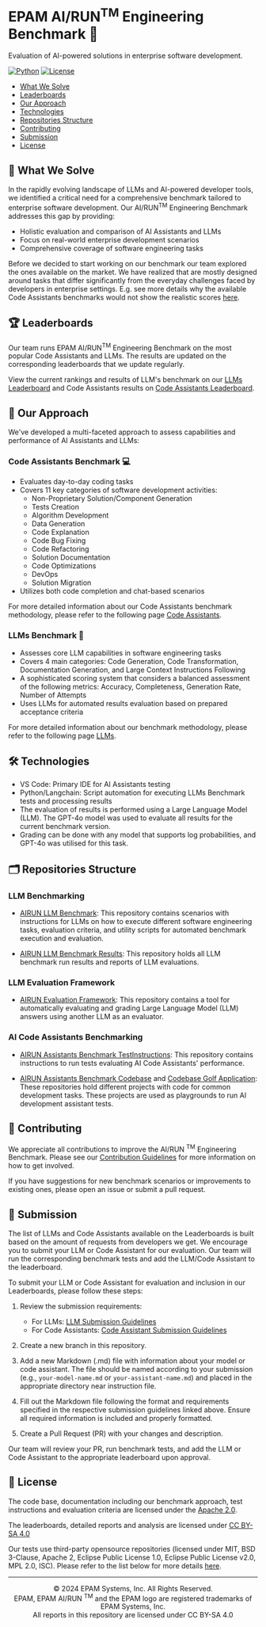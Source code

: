 # EPAM AI/RUN<sup>TM</sup> Engineering Benchmark 🚀

Evaluation of AI-powered solutions in enterprise software development.

[![Python](https://img.shields.io/badge/Python-3.12+-blue.svg)](https://www.python.org/downloads/)
[![License](https://img.shields.io/badge/License-BSD3Clause-green.svg)](https://opensource.org/license/bsd-3-clause)

- [What We Solve](#-what-we-solve)
- [Leaderboards](#-leaderboards)
- [Our Approach](#-our-approach)
- [Technologies](#-technologies)
- [Repositories Structure](#-repositories-structure)
- [Contributing](#-contributing)
- [Submission](#-submission)
- [License](#-license)

## 🎯 What We Solve

In the rapidly evolving landscape of LLMs and AI-powered developer tools, we identified a critical need for a comprehensive
benchmark tailored to enterprise software development. Our AI/RUN<sup>TM</sup> Engineering Benchmark addresses this gap by providing:

- Holistic evaluation and comparison of AI Assistants and LLMs
- Focus on real-world enterprise development scenarios
- Comprehensive coverage of software engineering tasks

Before we decided to start working on our benchmark our team explored the ones available on the market. We have realized that are mostly designed around tasks that differ significantly from the everyday challenges faced by developers in enterprise settings. E.g. see more details why the available Code Assistants benchmarks would not show the realistic scores [here](pages/sandbox-test/why-ai-run-benchmark.md).

## 🏆 Leaderboards

Our team runs EPAM AI/RUN<sup>TM</sup> Engineering Benchmark on the most popular Code Assistants and LLMs. The results are updated on the corresponding leaderboards that we update regularly.

View the current rankings and results of LLM's benchmark on our [LLMs Leaderboard](pages/llms/llm-leaderboard.md) and Code Assistants results on [Code Assistants Leaderboard](/pages/sandbox-test/code-assistants.md).

## 🔬 Our Approach

We've developed a multi-faceted approach to assess capabilities and performance of AI Assistants and LLMs:

### Code Assistants Benchmark 💻

- Evaluates day-to-day coding tasks
- Covers 11 key categories of software development activities:
    - Non-Proprietary Solution/Component Generation
    - Tests Creation
    - Algorithm Development
    - Data Generation
    - Code Explanation
    - Code Bug Fixing
    - Code Refactoring
    - Solution Documentation
    - Code Optimizations
    - DevOps
    - Solution Migration
- Utilizes both code completion and chat-based scenarios

For more detailed information about our Code Assistants benchmark methodology, please refer to
the following page  [Code Assistants](/pages/sandbox-test/code-assistants-benchmark-approach.md).

### LLMs Benchmark 🧠

- Assesses core LLM capabilities in software engineering tasks
- Covers 4 main categories: Code Generation, Code Transformation, Documentation Generation, and Large Context Instructions Following
- A sophisticated scoring system that considers a balanced assessment of the following metrics: Accuracy, Completeness, Generation Rate, Number of Attempts
- Uses LLMs for automated results evaluation based on prepared acceptance criteria

For more detailed information about our benchmark methodology, please refer to
the following page [LLMs](pages/llms/llm-approach.md).

## 🛠 Technologies

- VS Code: Primary IDE for AI Assistants testing
- Python/Langchain: Script automation for executing LLMs Benchmark tests and processing results
- The evaluation of results is performed using a Large Language Model (LLM). The GPT-4o model was used to evaluate all results for the current benchmark version.
- Grading can be done with any model that supports log probabilities, and GPT-4o was utilised for this task.

## 🗂 Repositories Structure

### LLM Benchmarking

- [AIRUN LLM Benchmark](https://github.com/epam/AIRUN-LLM-Benchmark): This repository contains scenarios with instructions for LLMs on how to execute different software engineering tasks, evaluation criteria, and utility scripts for automated benchmark execution and evaluation.

- [AIRUN LLM Benchmark Results](https://github.com/epam/AIRUN-LLM-Benchmark-Results): This repository holds all LLM benchmark run results and reports of LLM evaluations.

### LLM Evaluation Framework

- [AIRUN Evaluation Framework](https://github.com/epam/AIRUN-Evaluation-Framework): This repository contains a tool for automatically evaluating and grading Large Language Model (LLM) answers using another LLM as an evaluator.

### AI Code Assistants Benchmarking

- [AIRUN Assistants Benchmark TestInstructions](https://github.com/epam/AIRUN-Assistants-Benchmark-TestInstructions): This repository contains instructions to run tests evaluating AI Code Assistants' performance.

- [AIRUN Assistants Benchmark Codebase](https://github.com/epam/AIRUN-Assistants-Benchmark-CodeBase) and [Codebase Golf Application](https://github.com/PolinaTolkachova/golf-application): These repositories hold different projects with code for common development tasks. These projects are used as playgrounds to run AI development assistant tests.

## 🤝 Contributing

We appreciate all contributions to improve the AI/RUN <sup>TM</sup> Engineering Benchmark. Please see
our [Contribution Guidelines](CONTRIBUTING.md) for more information on how to get involved.

If you have suggestions for new benchmark scenarios or improvements to existing ones, please open an issue or submit a pull request.

## 📝 Submission

The list of LLMs and Code Assistants available on the Leaderboards is built based on the amount of requests from
developers we get. We encourage you to submit your LLM or Code Assistant for our evaluation. Our team will run the
corresponding benchmark tests and add the LLM/Code Assistant to the leaderboard.

To submit your LLM or Code Assistant for evaluation and inclusion in our Leaderboards, please follow these steps:

1. Review the submission requirements:
    - For LLMs: [LLM Submission Guidelines](pages/llms/submissions/llm-benchmark-submission.md)
    - For Code Assistants: [Code Assistant Submission Guidelines](pages/sandbox-test/submissions/assistant-code-submission.md)

2. Create a new branch in this repository.

3. Add a new Markdown (.md) file with information about your model or code assistant. The file should be named according
   to your submission (e.g., `your-model-name.md` or `your-assistant-name.md`) and placed in the appropriate directory
   near instruction file.

4. Fill out the Markdown file following the format and requirements specified in the respective submission guidelines
   linked above. Ensure all required information is included and properly formatted.

5. Create a Pull Request (PR) with your changes and description.

Our team will review your PR, run benchmark tests, and add the LLM or Code Assistant to the
appropriate leaderboard upon approval.

## 📄 License

The code base, documentation including our benchmark approach, test instructions and evaluation criteria are licensed under the [Apache 2.0](/LICENSE).

The leaderboards, detailed reports and analysis are licensed under [CC BY-SA 4.0](/REPORTS-LICENSE)

Our tests use third-party opensource repositories (licensed under MIT, BSD 3-Clause, Apache 2, Eclipse Public License 1.0, Eclipse Public License v2.0, MPL 2.0, ISC). Please refer to the list below for more details [here](third-party-repositories.md).

---

<p align="center">
    © 2024 EPAM Systems, Inc.  All Rights Reserved.<br/>
    EPAM, EPAM AI/RUN <sup>TM</sup> and the EPAM logo are registered trademarks of EPAM Systems, Inc.<br>
    All reports in this repository are licensed under CC BY-SA 4.0
</p>

